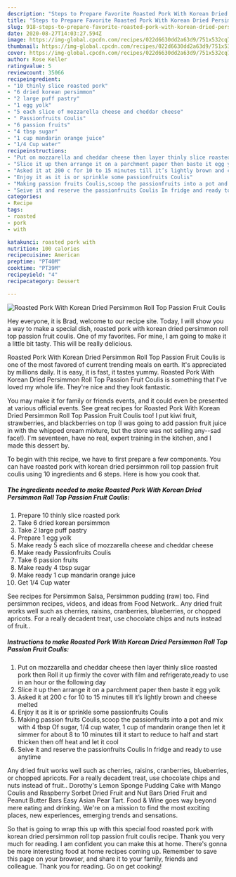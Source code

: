 ```yaml
---
description: "Steps to Prepare Favorite Roasted Pork With Korean Dried Persimmon Roll Top Passion Fruit Coulis"
title: "Steps to Prepare Favorite Roasted Pork With Korean Dried Persimmon Roll Top Passion Fruit Coulis"
slug: 918-steps-to-prepare-favorite-roasted-pork-with-korean-dried-persimmon-roll-top-passion-fruit-coulis
date: 2020-08-27T14:03:27.594Z
image: https://img-global.cpcdn.com/recipes/022d6630dd2a63d9/751x532cq70/roasted-pork-with-korean-dried-persimmon-roll-top-passion-fruit-coulis-recipe-main-photo.jpg
thumbnail: https://img-global.cpcdn.com/recipes/022d6630dd2a63d9/751x532cq70/roasted-pork-with-korean-dried-persimmon-roll-top-passion-fruit-coulis-recipe-main-photo.jpg
cover: https://img-global.cpcdn.com/recipes/022d6630dd2a63d9/751x532cq70/roasted-pork-with-korean-dried-persimmon-roll-top-passion-fruit-coulis-recipe-main-photo.jpg
author: Rose Keller
ratingvalue: 5
reviewcount: 35066
recipeingredient:
- "10 thinly slice roasted pork"
- "6 dried korean persimmon"
- "2 large puff pastry"
- "1 egg yolk"
- "5 each slice of mozzarella cheese and cheddar cheese"
- " Passionfruits Coulis"
- "6 passion fruits"
- "4 tbsp sugar"
- "1 cup mandarin orange juice"
- "1/4 Cup water"
recipeinstructions:
- "Put on mozzarella and cheddar cheese then layer thinly slice roasted pork then Roll it up firmly the cover with film and refrigerate,ready to use in an hour or the following day"
- "Slice it up then arrange it on a parchment paper then baste it egg yolk"
- "Asked it at 200 c for 10 to 15 minutes till it’s lightly brown and cheese melted"
- "Enjoy it as it is or sprinkle some passionfruits Coulis"
- "Making passion fruits Coulis,scoop the passionfruits into a pot and mix with 4 tbsp Of sugar, 1/4 cup water, 1 cup of mandarin orange then let it simmer for about 8 to 10 minutes till it start to reduce to half and start thicken then off heat and let it cool"
- "Seive it and reserve the passionfruits Coulis In fridge and ready to use anytime"
categories:
- Recipe
tags:
- roasted
- pork
- with

katakunci: roasted pork with 
nutrition: 100 calories
recipecuisine: American
preptime: "PT40M"
cooktime: "PT39M"
recipeyield: "4"
recipecategory: Dessert

---
```



![Roasted Pork With Korean Dried Persimmon Roll Top Passion Fruit Coulis](https://img-global.cpcdn.com/recipes/022d6630dd2a63d9/751x532cq70/roasted-pork-with-korean-dried-persimmon-roll-top-passion-fruit-coulis-recipe-main-photo.jpg)

Hey everyone, it is Brad, welcome to our recipe site. Today, I will show you a way to make a special dish, roasted pork with korean dried persimmon roll top passion fruit coulis. One of my favorites. For mine, I am going to make it a little bit tasty. This will be really delicious.

Roasted Pork With Korean Dried Persimmon Roll Top Passion Fruit Coulis is one of the most favored of current trending meals on earth. It's appreciated by millions daily. It is easy, it is fast, it tastes yummy. Roasted Pork With Korean Dried Persimmon Roll Top Passion Fruit Coulis is something that I've loved my whole life. They're nice and they look fantastic.

You may make it for family or friends events, and it could even be presented at various official events. See great recipes for Roasted Pork With Korean Dried Persimmon Roll Top Passion Fruit Coulis too! I put kiwi fruit, strawberries, and blackberries on top (I was going to add passion fruit juice in with the whipped cream mixture, but the store was not selling any--sad face!). I&#39;m seventeen, have no real, expert training in the kitchen, and I made this dessert by.


To begin with this recipe, we have to first prepare a few components. You can have roasted pork with korean dried persimmon roll top passion fruit coulis using 10 ingredients and 6 steps. Here is how you cook that.

<!--inarticleads1-->

##### The ingredients needed to make Roasted Pork With Korean Dried Persimmon Roll Top Passion Fruit Coulis:

1. Prepare 10 thinly slice roasted pork
1. Take 6 dried korean persimmon
1. Take 2 large puff pastry
1. Prepare 1 egg yolk
1. Make ready 5 each slice of mozzarella cheese and cheddar cheese
1. Make ready  Passionfruits Coulis
1. Take 6 passion fruits
1. Make ready 4 tbsp sugar
1. Make ready 1 cup mandarin orange juice
1. Get 1/4 Cup water


See recipes for Persimmon Salsa, Persimmon pudding (raw) too. Find persimmon recipes, videos, and ideas from Food Network.. Any dried fruit works well such as cherries, raisins, cranberries, blueberries, or chopped apricots. For a really decadent treat, use chocolate chips and nuts instead of fruit.. 

<!--inarticleads2-->

##### Instructions to make Roasted Pork With Korean Dried Persimmon Roll Top Passion Fruit Coulis:

1. Put on mozzarella and cheddar cheese then layer thinly slice roasted pork then Roll it up firmly the cover with film and refrigerate,ready to use in an hour or the following day
1. Slice it up then arrange it on a parchment paper then baste it egg yolk
1. Asked it at 200 c for 10 to 15 minutes till it’s lightly brown and cheese melted
1. Enjoy it as it is or sprinkle some passionfruits Coulis
1. Making passion fruits Coulis,scoop the passionfruits into a pot and mix with 4 tbsp Of sugar, 1/4 cup water, 1 cup of mandarin orange then let it simmer for about 8 to 10 minutes till it start to reduce to half and start thicken then off heat and let it cool
1. Seive it and reserve the passionfruits Coulis In fridge and ready to use anytime


Any dried fruit works well such as cherries, raisins, cranberries, blueberries, or chopped apricots. For a really decadent treat, use chocolate chips and nuts instead of fruit.. Dorothy&#39;s Lemon Sponge Pudding Cake with Mango Coulis and Raspberry Sorbet Dried Fruit and Nut Bars Dried Fruit and Peanut Butter Bars Easy Asian Pear Tart. Food &amp; Wine goes way beyond mere eating and drinking. We&#39;re on a mission to find the most exciting places, new experiences, emerging trends and sensations. 

So that is going to wrap this up with this special food roasted pork with korean dried persimmon roll top passion fruit coulis recipe. Thank you very much for reading. I am confident you can make this at home. There's gonna be more interesting food at home recipes coming up. Remember to save this page on your browser, and share it to your family, friends and colleague. Thank you for reading. Go on get cooking!

